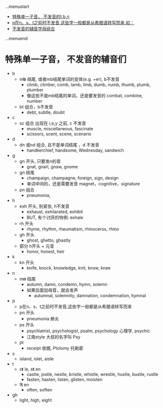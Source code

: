 ...menustart

- [特殊单一子音， 不发音的t,b,n](#7fa088760663a293435f73be1aefc2e2)
- [p在n、s、t之前时不发音,这些字一般都是从希腊语转写而来,如：](#2e0fa8d8a7b8ff4a5650c0e4cfe7f66a)
- [不发音的辅音字母组合](#eeb90152df24f0e5685a0a4d3d65dffc)

...menuend


<h2 id="7fa088760663a293435f73be1aefc2e2"></h2>


# 特殊单一子音， 不发音的辅音们

- b
    - m**b** 结尾, 或者mb结尾单词的变体(e.g. +er), b不发音
        - climb, climber, comb, lamb, limb, dumb, numb, thumb, plumb, plumber
        - 像这些不是mb结尾的单词，还是要发音的 combat, combine, number
    - bt 组合，b不发音
        - debt, subtle, doubt
- c
    - sc 组合 出现在 i,e,y 之前, c 不发音
        - muscle, miscellaneous, fascinate
        - scissors, scent, scene, scenario
- d
    - dn 或nd 组合, 且不是单词结尾 ，d 不发音
        - handkerchief, handsome, Wednesday, sandwich
- g
    - gn 开头, 只要发n的音
        - gnat, gnarl, gnaw, gnome
    - gn 结尾
        - champaign, champagne, foreign, sign, design
        - 单词中间的，还是需要发音 magnet，cognitive，signature
    - pn 组合
        - pneumonia,
- h
    - exh 开头, 别紧张, h不发音
        - exhaust, exhilarated, exhibit
        - BUT, 有个讨厌的特例:  exhale
    - rh 开头
        - rhyme, rhythm, rheumatism, rhinoceros, rhino
    - gh 开头
        - ghost, ghetto, ghastly
    - 部分 h开头 + 元音
        - honor, honest, heir
- k
    - kn 开头
        - knife, knock, knowledge, knit, know, knee
- n
    - m**n** 结尾
        - autumn, damn, condemn, hymn, solemn
        - 如果后面加母音，就会发声
            - autumnal, solemnity, damnation, condemnation, hymnal
- p
    - p在n、s、t之前时不发音,这些字一般都是从希腊语转写而来
    - pn 开头
        - pneumonia 肺炎
    - ps 开头
        - psychiatrist, psychologist, psalm, psychology 心理学, psychic
        - 江南style 大叔的名字叫 Psy
    - pt
        - receipt 收据, Ptolomy 托勒密
- s
    - island, islet, aisle
- t
    - s**t** le, s**t** en
        - castle, jostle, nestle, bristle, whistle, wrestle, hustle, bustle, rustle 
        - fasten, hasten, listen, glisten, moisten
    - f**t** en
        - often, soften
- gh
    - light, high, eight





